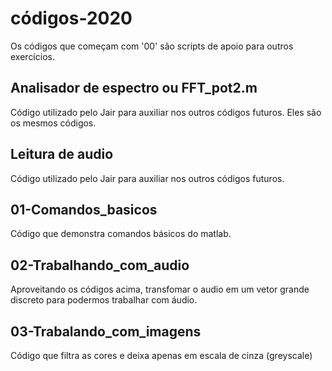 # códigos-2020

Os códigos que começam com '00' são scripts de apoio para outros exercícios.

## Analisador de espectro ou FFT_pot2.m

Código utilizado pelo Jair para auxiliar nos outros códigos futuros. Eles são os mesmos códigos.

## Leitura de audio

Código utilizado pelo Jair para auxiliar nos outros códigos futuros.


## 01-Comandos_basicos

Código que demonstra comandos básicos do matlab.

## 02-Trabalhando_com_audio

Aproveitando os códigos acima, transfomar o audio em um vetor grande discreto para podermos trabalhar com áudio.

## 03-Trabalando_com_imagens

Código que filtra as cores e deixa apenas em escala de cinza (greyscale)
